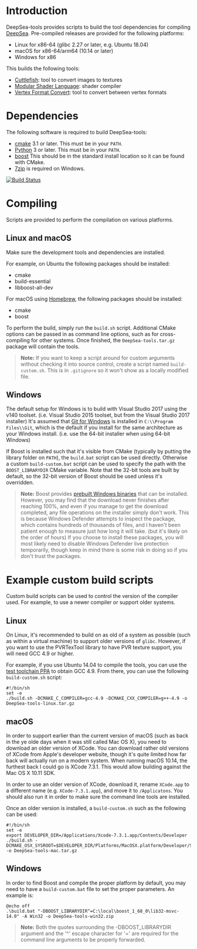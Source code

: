 # Introduction

DeepSea-tools provides scripts to build the tool dependencies for compiling [DeepSea](https://github.com/akb825/DeepSea). Pre-compiled releases are provided for the following platforms:

* Linux for x86-64 (glibc 2.27 or later, e.g. Ubuntu 18.04)
* macOS for x86-64/arm64 (10.14 or later)
* Windows for x86

This builds the following tools:

* [Cuttlefish](https://github.com/akb825/Cuttlefish): tool to convert images to textures
* [Modular Shader Language](https://github.com/akb825/ModularShaderLanguage): shader compiler
* [Vertex Format Convert](https://github.com/akb825/VertexFormatConvert): tool to convert between vertex formats

# Dependencies

The following software is required to build DeepSea-tools:

* [cmake](https://cmake.org/) 3.1 or later. This must be in your `PATH`.
* [Python](https://www.python.org/) 3 or later. This must be in your `PATH`.
* [boost](https://www.boost.org/) This should be in the standard install location so it can be found with CMake.
* [7zip](https://www.7-zip.org/) is required on Windows.

[![Build Status](https://dev.azure.com/akb825/DeepSea/_apis/build/status/akb825.DeepSea-tools?branchName=master)](https://dev.azure.com/akb825/DeepSea/_build/latest?definitionId=3&branchName=master)

# Compiling

Scripts are provided to perform the compilation on various platforms.

## Linux and macOS

Make sure the development tools and dependencies are installed.

For example, on Ubuntu the following packages should be installed:

* cmake
* build-essential
* libboost-all-dev

For macOS using [Homebrew](https://brew.sh/), the following packages should be installed:

* cmake
* boost

To perform the build, simply run the `build.sh` script. Additional CMake options can be passed in as command line options, such as for cross-compiling for other systems. Once finished, the `DeepSea-tools.tar.gz` package will contain the tools.

> **Note:** If you want to keep a script around for custom arguments without checking it into source control, create a script named `build-custom.sh`. This is in `.gitignore` so it won't show as a locally modified file.

## Windows

The default setup for Windows is to build with Visual Studio 2017 using the v140 toolset. (i.e. Visual Studio 2015 toolset, but from the Visual Studio 2017 installer) It's assumed that [Git for Windows](https://git-scm.com/) is installed in `C:\\Program Files\\Git`, which is the default if you install for the same architecture as your Windows install. (i.e. use the 64-bit installer when using 64-bit Windows)

If Boost is installed such that it's visible from CMake (typically by putting the library folder on `PATH`), the `build.bat` script can be used directly. Otherwise a custom `build-custom.bat` script can be used to specify the path with the `BOOST_LIBRARYDIR` CMake variable. Note that the 32-bit tools are built by default, so the 32-bit version of Boost should be used unless it's overridden.

> **Note:** Boost provides [prebuilt Windows binaries](https://sourceforge.net/projects/boost/files/boost-binaries/) that can be installed. However, you may find that the download never finishes after reaching 100%, and even if you manage to get the download completed, any file operations on the installer simply don't work. This is because Windows Defender attempts to inspect the package, which contains hundreds of thousands of files, and I haven't been patient enough to measure just how long it will take. (but it's likely on the order of hours) If you choose to install these packages, you will most likely need to disable Windows Defender live protection temporarily, though keep in mind there is some risk in doing so if you don't trust the packages.

# Example custom build scripts

Custom build scripts can be used to control the version of the compiler used. For example, to use a newer compiler or support older systems.

## Linux

On Linux, it's recommended to build on as old of a system as possible (such as within a virtual machine) to support older versions of `glibc`. However, if you want to use the PVRTexTool library to have PVR texture support, you will need GCC 4.9 or higher.

For example, if you use Ubuntu 14.04 to compile the tools, you can use the [test toolchain PPA](https://launchpad.net/~ubuntu-toolchain-r/+archive/ubuntu/test) to obtain GCC 4.9. From there, you can use the following `build-custom.sh` script:

	#!/bin/sh
	set -e
	./build.sh -DCMAKE_C_COMPILER=gcc-4.9 -DCMAKE_CXX_COMPILER=g++-4.9 -o DeepSea-tools-linux.tar.gz

## macOS

In order to support earlier than the current version of macOS (such as back in the ye olde days when it was still called Mac OS X), you need to download an older version of XCode. You can download rather old versions of XCode from Apple's developer website, though it's quite limited how far back will actually run on a modern system. When running macOS 10.14, the furthest back I could go is XCode 7.3.1. This would allow building against the Mac OS X 10.11 SDK.

In order to use an older version of XCode, download it, rename `XCode.app` to a different name (e.g. `XCode-7.3.1.app`), and move it to `/Applicatons`. You should also run it in order to make sure the command line tools are installed.

Once an older version is installed, a `build-custom.sh` such as the following can be used:

	#!/bin/sh
	set -e
	export DEVELOPER_DIR=/Applications/Xcode-7.3.1.app/Contents/Developer
	./build.sh -DCMAKE_OSX_SYSROOT=$DEVELOPER_DIR/Platforms/MacOSX.platform/Developer/SDKs/MacOSX10.11.sdk -o DeepSea-tools-mac.tar.gz
	
## Windows

In order to find Boost and compile the proper platform by default, you may need to have a `build-custom.bat` file to set the proper parameters. An example is:

	@echo off
	.\build.bat "-DBOOST_LIBRARYDIR^=C:\local\boost_1_68_0\lib32-msvc-14.0" -A Win32 -o DeepSea-tools-win32.zip

> **Note:** Both the quotes surrounding the -DBOOST_LIBRARYDIR argument and the '^' escape character for '=' are required for the command line arguments to be properly forwarded.

